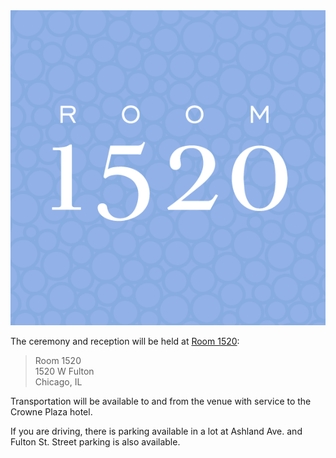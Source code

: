 <div class="topimage"><img src ="/images/1520.png" id="room1520"></img></div>

The ceremony and reception will be held at [Room
1520](https://www.room1520.com/):

> Room 1520  
> 1520 W Fulton  
> Chicago, IL  

Transportation will be available to and from the venue with service to
the Crowne Plaza hotel.  

If you are driving, there is parking
available in a lot at Ashland Ave. and Fulton St. Street parking is
also available.

